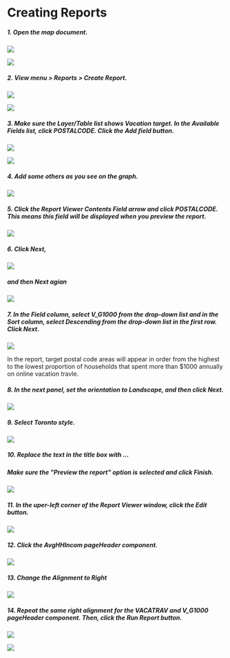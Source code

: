 # Creating Reports


##### 1. Open the map document.

![](./img/ArcGis-15c-01-1.png)

![](./img/ArcGis-15c-01-2.png)

##### 2.  View menu > Reports > Create Report.

![](./img/ArcGis-15c-02-1.png)

![](./img/ArcGis-15c-02-2.png)

##### 3. Make sure the Layer/Table list shows Vacation target. In the Available Fields list, click POSTALCODE. Click the Add field button.

![](./img/ArcGis-15c-03-1.png)

![](./img/ArcGis-15c-03-2.png)

##### 4. Add some others as you see on the graph.

![](./img/ArcGis-15c-04.png)

##### 5. Click the Report Viewer Contents Field arrow and click POSTALCODE. This means this field will be displayed when you preview the report.

![](./img/ArcGis-15c-05.png)

##### 6. Click Next,

![](./img/ArcGis-15c-06-1.png)

#####  and then Next agian

![](./img/ArcGis-15c-06-2.png)

##### 7. In the Field column, select V_G1000 from the drop-down list and in the Sort column, select Descending from the drop-down list in the first row. Click Next.

![](./img/ArcGis-15c-07.png)

In the report, target postal code areas will appear in order from the highest to the lowest proportion of households that spent more than $1000 annually on online vacation travle. 

##### 8. In the next panel, set the orientation to Landscape, and then click Next.

![](./img/ArcGis-15c-08.png)

##### 9. Select Toronto style.

![](./img/ArcGis-15c-09.png)

##### 10. Replace the text in the title box with ...
##### Make sure the "Preview the report" option is selected and click Finish.

![](./img/ArcGis-15c-10.png)

##### 11. In the uper-left corner of the Report Viewer window, click the Edit button.

![](./img/ArcGis-15c-11.png)

##### 12. Click the AvgHHlncom pageHeader component.

![](./img/ArcGis-15c-12.png)

##### 13. Change the Alignment to Right

![](./img/ArcGis-15c-13.png)

##### 14. Repeat the same right alignment for the VACATRAV and V_G1000 pageHeader component. Then, click the Run Report button.

![](./img/ArcGis-15c-14-1.png)

![](./img/ArcGis-15c-14-2.png)







